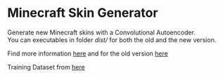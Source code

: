 # Minecraft Skin Generator

Generate new Minecraft skins with a Convolutional Autoencoder.  
You can executables in folder *dist/* for both the old and the new version.  

Find more information [here](src/) and for the old version [here](src/old_app/)

Training Dataset from [here](https://www.kaggle.com/datasets/sha2048/minecraft-skin-dataset)